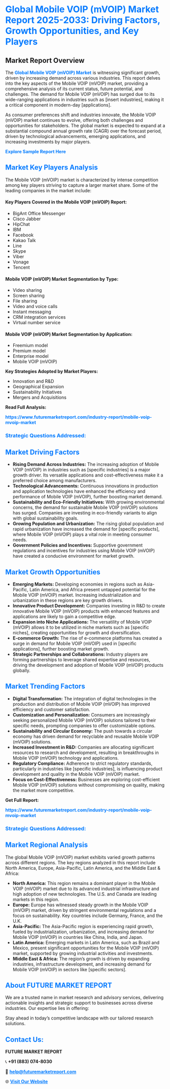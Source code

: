 <h1 style="color: #007BFF;">Global Mobile VOIP (mVOIP) Market Report 2025-2033: Driving Factors, Growth Opportunities, and Key Players</h1>

<section id="overview">
<h2>Market Report Overview</h2>
<p>The <a href="https://www.futuremarketreport.com/industry-report/mobile-voip-mvoip-market" style="color: #007BFF; text-decoration: none;"><strong>Global Mobile VOIP (mVOIP) Market</strong></a> is witnessing significant growth, driven by increasing demand across various industries. This report delves into the key aspects of the Mobile VOIP (mVOIP) market, providing a comprehensive analysis of its current status, future potential, and challenges. The demand for Mobile VOIP (mVOIP) has surged due to its wide-ranging applications in industries such as [insert industries], making it a critical component in modern-day [applications].</p>
<p>As consumer preferences shift and industries innovate, the Mobile VOIP (mVOIP) market continues to evolve, offering both challenges and opportunities for stakeholders. The global market is expected to expand at a substantial compound annual growth rate (CAGR) over the forecast period, driven by technological advancements, emerging applications, and increasing investments by major players.</p>
</section>

<section id="overview">
<p><a href="https://www.futuremarketreport.com/request-sample/reportId=111740" style="color: #007BFF; text-decoration: none;"><strong>Explore Sample Report Here</strong></a></p>
</section>

<section id="key-players">
<h2 style="color: #007BFF;">Market Key Players Analysis</h2>
<p>The Mobile VOIP (mVOIP) market is characterized by intense competition among key players striving to capture a larger market share. Some of the leading companies in the market include:</p>
<h4>Key Players Covered in the Mobile VOIP (mVOIP) Report:</h4>
<ul><li>BigAnt Office Messenger</li><li>Cisco Jabber</li><li>HipChat</li><li>IBM</li><li>Facebook</li><li>Kakao Talk</li><li>Line</li><li>Skype</li><li>Viber</li><li>Vonage</li><li>Tencent</li></ul>
<h4>Mobile VOIP (mVOIP) Market Segmentation by Type:</h4>
<ul><li>Video sharing</li><li>Screen sharing</li><li>File sharing</li><li>Video and voice calls</li><li>Instant messaging</li><li>CRM integration services</li><li>Virtual number service</li></ul>

<h4>Mobile VOIP (mVOIP) Market Segmentation by Application:</h4>
<ul><li>Freemium model</li><li>Premium model</li><li>Enterprise model</li><li>Mobile VOIP (mVOIP)</li></ul>
<p><strong>Key Strategies Adopted by Market Players:</strong></p>
<ul>
<li>Innovation and R&D</li>
<li>Geographical Expansion</li>
<li>Sustainability Initiatives</li>
<li>Mergers and Acquisitions</li>
</ul>
</section>

<section>
<p><strong>Read Full Analysis: </strong></p><a href="https://www.futuremarketreport.com/industry-report/mobile-voip-mvoip-market" style="color: #007BFF; text-decoration: none;"><strong>https://www.futuremarketreport.com/industry-report/mobile-voip-mvoip-market</strong></a>
<h3 style="color: #007BFF;">Strategic Questions Addressed:</h3>
</section>

<section id="driving-factors">
<h2 style="color: #007BFF;">Market Driving Factors</h2>
<ul>
<li><strong>Rising Demand Across Industries:</strong> The increasing adoption of Mobile VOIP (mVOIP) in industries such as [specific industries] is a major growth driver. Its versatile applications and cost-effectiveness make it a preferred choice among manufacturers.</li>
<li><strong>Technological Advancements:</strong> Continuous innovations in production and application technologies have enhanced the efficiency and performance of Mobile VOIP (mVOIP), further boosting market demand.</li>
<li><strong>Sustainability and Eco-Friendly Initiatives:</strong> With growing environmental concerns, the demand for sustainable Mobile VOIP (mVOIP) solutions has surged. Companies are investing in eco-friendly variants to align with global sustainability goals.</li>
<li><strong>Growing Population and Urbanization:</strong> The rising global population and rapid urbanization have increased the demand for [specific products], where Mobile VOIP (mVOIP) plays a vital role in meeting consumer needs.</li>
<li><strong>Government Policies and Incentives:</strong> Supportive government regulations and incentives for industries using Mobile VOIP (mVOIP) have created a conducive environment for market growth.</li>
</ul>
</section>

<section id="growth-opportunities">
<h2 style="color: #007BFF;">Market Growth Opportunities</h2>
<ul>
<li><strong>Emerging Markets:</strong> Developing economies in regions such as Asia-Pacific, Latin America, and Africa present untapped potential for the Mobile VOIP (mVOIP) market. Increasing industrialization and urbanization in these regions are key growth drivers.</li>
<li><strong>Innovative Product Development:</strong> Companies investing in R&D to create innovative Mobile VOIP (mVOIP) products with enhanced features and applications are likely to gain a competitive edge.</li>
<li><strong>Expansion into Niche Applications:</strong> The versatility of Mobile VOIP (mVOIP) allows it to be utilized in niche markets such as [specific niches], creating opportunities for growth and diversification.</li>
<li><strong>E-commerce Growth:</strong> The rise of e-commerce platforms has created a surge in demand for Mobile VOIP (mVOIP) used in [specific applications], further boosting market growth.</li>
<li><strong>Strategic Partnerships and Collaborations:</strong> Industry players are forming partnerships to leverage shared expertise and resources, driving the development and adoption of Mobile VOIP (mVOIP) products globally.</li>
</ul>
</section>

<section id="trending-factors">
<h2 style="color: #007BFF;">Market Trending Factors</h2>
<ul>
<li><strong>Digital Transformation:</strong> The integration of digital technologies in the production and distribution of Mobile VOIP (mVOIP) has improved efficiency and customer satisfaction.</li>
<li><strong>Customization and Personalization:</strong> Consumers are increasingly seeking personalized Mobile VOIP (mVOIP) solutions tailored to their specific needs, prompting companies to offer customizable options.</li>
<li><strong>Sustainability and Circular Economy:</strong> The push towards a circular economy has driven demand for recyclable and reusable Mobile VOIP (mVOIP) solutions.</li>
<li><strong>Increased Investment in R&D:</strong> Companies are allocating significant resources to research and development, resulting in breakthroughs in Mobile VOIP (mVOIP) technology and applications.</li>
<li><strong>Regulatory Compliance:</strong> Adherence to strict regulatory standards, particularly in industries like [specific industries], is influencing product development and quality in the Mobile VOIP (mVOIP) market.</li>
<li><strong>Focus on Cost-Effectiveness:</strong> Businesses are exploring cost-efficient Mobile VOIP (mVOIP) solutions without compromising on quality, making the market more competitive.</li>
</ul>
</section>

<section>
<p><strong>Get Full Report: </strong></p><a href="https://www.futuremarketreport.com/industry-report/mobile-voip-mvoip-market" style="color: #007BFF; text-decoration: none;"><strong>https://www.futuremarketreport.com/industry-report/mobile-voip-mvoip-market</strong></a>
<h3 style="color: #007BFF;">Strategic Questions Addressed:</h3>
</section>


<section id="regional-analysis">
<h2 style="color: #007BFF;">Market Regional Analysis</h2>
<p>The global Mobile VOIP (mVOIP) market exhibits varied growth patterns across different regions. The key regions analyzed in this report include North America, Europe, Asia-Pacific, Latin America, and the Middle East & Africa:</p>
<ul>
<li><strong>North America:</strong> This region remains a dominant player in the Mobile VOIP (mVOIP) market due to its advanced industrial infrastructure and high adoption of new technologies. The U.S. and Canada are leading markets in this region.</li>
<li><strong>Europe:</strong> Europe has witnessed steady growth in the Mobile VOIP (mVOIP) market, driven by stringent environmental regulations and a focus on sustainability. Key countries include Germany, France, and the U.K.</li>
<li><strong>Asia-Pacific:</strong> The Asia-Pacific region is experiencing rapid growth, fueled by industrialization, urbanization, and increasing demand for Mobile VOIP (mVOIP) in countries like China, India, and Japan.</li>
<li><strong>Latin America:</strong> Emerging markets in Latin America, such as Brazil and Mexico, present significant opportunities for the Mobile VOIP (mVOIP) market, supported by growing industrial activities and investments.</li>
<li><strong>Middle East & Africa:</strong> The region’s growth is driven by expanding industries, infrastructure development, and increasing demand for Mobile VOIP (mVOIP) in sectors like [specific sectors].</li>
</ul>
</section>

<footer>
<h2 style="color: #007BFF;">About FUTURE MARKET REPORT</h2>
<p>We are a trusted name in market research and advisory services, delivering actionable insights and strategic support to businesses across diverse industries. Our expertise lies in offering:</p>

<p>Stay ahead in today’s competitive landscape with our tailored research solutions.</p>

<h2 style="color: #007BFF;">Contact Us:</h2>
<p><strong>FUTURE MARKET REPORT</strong></p>
<p>📞 <strong>+91 (883) 074-8030</strong></p>
<p>📧 <strong><a href="mailto:help@futuremarketreport.com" style="color: #007BFF;">help@futuremarketreport.com</a></strong></p>
<p>🌐 <strong><a href="https://www.futuremarketreport.com/" style="color: #007BFF;">Visit Our Website</a></strong></p>
</footer>